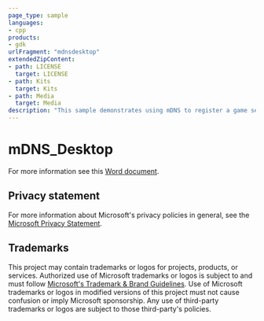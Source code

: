 ```yaml
---
page_type: sample
languages:
- cpp
products:
- gdk
urlFragment: "mdnsdesktop"
extendedZipContent:
- path: LICENSE
  target: LICENSE
- path: Kits
  target: Kits
- path: Media
  target: Media
description: "This sample demonstrates using mDNS to register a game service and broadcasting it across your local network, as well as demonstrating network discovery and resolving on PC."
---
```


# mDNS_Desktop

For more information see this [Word document](https://github.com/microsoft/Xbox-GDK-Samples/blob/main/Samples/Live/mDNS_Desktop/ReadMe.docx).

## Privacy statement

For more information about Microsoft's privacy policies in general, see the [Microsoft Privacy Statement](https://privacy.microsoft.com/privacystatement/).

## Trademarks

This project may contain trademarks or logos for projects, products, or services. Authorized use of Microsoft trademarks or logos is subject to and must follow [Microsoft's Trademark & Brand Guidelines](https://www.microsoft.com/en-us/legal/intellectualproperty/trademarks/usage/general). Use of Microsoft trademarks or logos in modified versions of this project must not cause confusion or imply Microsoft sponsorship. Any use of third-party trademarks or logos are subject to those third-party's policies.
